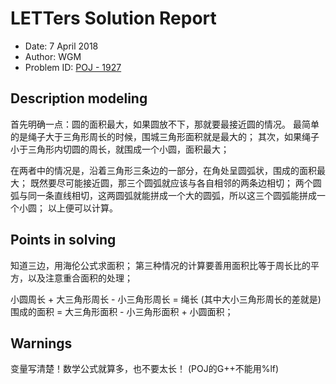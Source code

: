 # LETTers Solution Report

- Date: 7 April 2018
- Author: WGM
- Problem ID: [POJ - 1927](http://poj.org/problem?id=1927)

## Description modeling

首先明确一点：圆的面积最大，如果圆放不下，那就要最接近圆的情况。
最简单的是绳子大于三角形周长的时候，围城三角形面积就是最大的；
其次，如果绳子小于三角形内切圆的周长，就围成一个小圆，面积最大；

在两者中的情况是，沿着三角形三条边的一部分，在角处呈圆弧状，围成的面积最大；
既然要尽可能接近圆，那三个圆弧就应该与各自相邻的两条边相切；
两个圆弧与同一条直线相切，这两圆弧就能拼成一个大的圆弧，所以这三个圆弧能拼成一个小圆；
以上便可以计算。

## Points in solving

知道三边，用海伦公式求面积；
第三种情况的计算要善用面积比等于周长比的平方，以及注意重合面积的处理；

小圆周长 + 大三角形周长 - 小三角形周长 = 绳长 (其中大小三角形周长的差就是)
围成的面积 = 大三角形面积 - 小三角形面积 + 小圆面积；

## Warnings

变量写清楚！数学公式就算多，也不要太长！
(POJ的G++不能用%lf)
